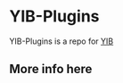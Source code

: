 YIB-Plugins
===========

YIB-Plugins is a repo for [YIB](https://github.com/Youth-Hackers-Club/YIB)

## More info here ##
